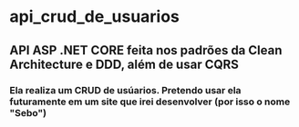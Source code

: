 # api_crud_de_usuarios

## API ASP .NET CORE feita nos padrões da Clean Architecture e DDD, além de usar CQRS

### Ela realiza um CRUD de usúarios. Pretendo usar ela futuramente em um site que irei desenvolver (por isso o nome "Sebo")
